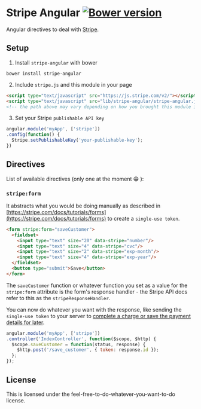 # Stripe Angular [![Bower version](https://badge.fury.io/bo/stripe-angular.svg)](http://badge.fury.io/bo/stripe-angular)
Angular directives to deal with [Stripe](https://stripe.com/).

## Setup
1) Install `stripe-angular` with bower
```
bower install stripe-angular
```

2) Include `stripe.js` and this module in your page
```html
<script type="text/javascript" src="https://js.stripe.com/v2/"></script>
<script type="text/javascript" src="lib/stripe-angular/stripe-angular.js"></script>
<!-- the path above may vary depending on how you brought this module into your project -->
```

3) Set your Stripe `publishable API key`
```js
angular.module('myApp', ['stripe'])
.config(function() {
  Stripe.setPublishableKey('your-publishable-key');
})
```

## Directives
List of available directives (only one at the moment :grin: ):

### `stripe:form`
It abstracts what you would be doing manually as described in [https://stripe.com/docs/tutorials/forms](https://stripe.com/docs/tutorials/forms) to create a `single-use token`.

```html
<form stripe:form="saveCustomer">
  <fieldset>
    <input type="text" size="20" data-stripe="number"/>
    <input type="text" size="4" data-stripe="cvc"/>
    <input type="text" size="2" data-stripe="exp-month"/>
    <input type="text" size="4" data-stripe="exp-year"/>
  </fieldset>
  <button type="submit">Save</button>
</form>
```

The `saveCustomer` function or whatever function you set as a value for the `stripe:form` attribute is the form's response handler - the Stripe API docs refer to this as the `stripeResponseHandler`.

You can now do whatever you want with the response, like sending the `single-use token` to your server to [complete a charge or save the payment details for later](https://stripe.com/docs/tutorials/charges).

```js
angular.module('myApp', ['stripe'])
.controller('IndexController', function($scope, $http) {
  $scope.saveCustomer = function(status, response) {
    $http.post('/save_customer', { token: response.id });
  };
});
```

## License
This is licensed under the feel-free-to-do-whatever-you-want-to-do license.

